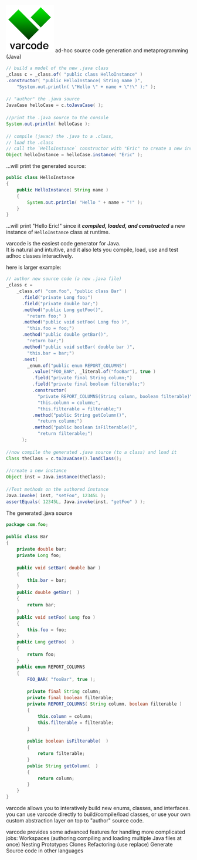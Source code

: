 ![alt text](https://github.com/edefazio/varcode/blob/master/varcode_greenOnWhite.png?raw=true "Ad Hoc Source Code Generation & metaprogramming")
ad-hoc source code generation and metaprogramming (Java)
```java
// build a model of the new .java class
_class c = _class.of( "public class HelloInstance" )
.constructor( "public HelloInstance( String name )",
    "System.out.println( \"Hello \" + name + \"!\" );" );
        
// "author" the .java source  
JavaCase helloCase = c.toJavaCase( );
        
//print the .java source to the console
System.out.println( helloCase );
        
// compile (javac) the .java to a .class, 
// load the .class
// call the `HelloInstance` constructor with "Eric" to create a new instance
Object helloInstance = helloCase.instance( "Eric" );
```
...will print the generated source:
```java
public class HelloInstance
{
    public HelloInstance( String name )
    {
        System.out.println( "Hello " + name + "!" );
    }
}
```
...will print "Hello Eric!" since it ***compiled, loaded, and constructed*** 
a new instance of `HelloInstance` class at runtime.

varcode is the easiest code generator for Java.  
It is natural and intuitive, and it also lets you compile,
load, use and test adhoc classes interactively.

here is larger example:
```java        
// author new source code (a new .java file)
_class c = 
    _class.of( "com.foo", "public class Bar" )
      .field("private Long foo;")
      .field("private double bar;")
      .method("public Long getFoo()",
        "return foo;" )
      .method("public void setFoo( Long foo )",
        "this.foo = foo;")
      .method("public double getBar()",
        "return bar;")
      .method("public void setBar( double bar )",
        "this.bar = bar;")
      .nest(
        _enum.of("public enum REPORT_COLUMNS")
          .value("FOO_BAR", _literal.of("fooBar"), true )
          .field("private final String column;")
          .field("private final boolean filterable;")
          .constructor(
            "private REPORT_COLUMNS(String column, boolean filterable)",
            "this.column = column;",
            "this.filterable = filterable;")
          .method("public String getColumn()",
            "return column;")
          .method("public boolean isFilterable()",
            "return filterable;")
      );    
      
//now compile the generated .java source (to a class) and load it  
Class theClass = c.toJavaCase().loadClass();
  
//create a new instance
Object inst = Java.instance(theClass);
    
//Test methods on the authored instance
Java.invoke( inst, "setFoo", 12345L );
assertEquals( 12345L, Java.invoke(inst, "getFoo" ) );   
```
The generated .java source
```java
package com.foo;

public class Bar
{
    private double bar;
    private Long foo;

    public void setBar( double bar )
    {
        this.bar = bar;
    }
    public double getBar(  )
    {
        return bar;
    }
    public void setFoo( Long foo )
    {
        this.foo = foo;
    }
    public Long getFoo(  )
    {
        return foo;
    }
    public enum REPORT_COLUMNS
    {
        FOO_BAR( "fooBar", true );

        private final String column;
        private final boolean filterable;
        private REPORT_COLUMNS( String column, boolean filterable )
        {
            this.column = column;
            this.filterable = filterable;
        }

        public boolean isFilterable(  )
        {
            return filterable;
        }
        public String getColumn(  )
        {
            return column;
        }
    }
}
```

varcode allows you to interatively build new enums, classes, and interfaces.
you can use varcode directly to build/compile/load classes, or use your own custom 
abstraction layer on top to "author" source code.

varcode provides some advanced features for handling more complicated jobs: 
Workspaces (authoring compiling and loading multiple Java files at once)
Nesting
Prototypes
Clones
Refactoring (use replace)
Generate Source code in other languages
